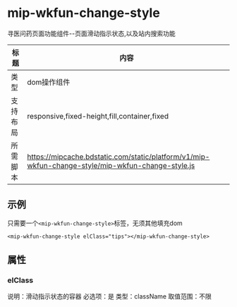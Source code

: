 # mip-wkfun-change-style

寻医问药页面功能组件--页面滑动指示状态,以及站内搜索功能

标题|内容
----|----
类型|dom操作组件
支持布局|responsive,fixed-height,fill,container,fixed
所需脚本|https://mipcache.bdstatic.com/static/platform/v1/mip-wkfun-change-style/mip-wkfun-change-style.js

## 示例

只需要一个`<mip-wkfun-change-style>`标签，无须其他填充dom

```
<mip-wkfun-change-style elClass="tips"></mip-wkfun-change-style>
```

## 属性

### elClass

说明：滑动指示状态的容器
必选项：是
类型：className
取值范围：不限
